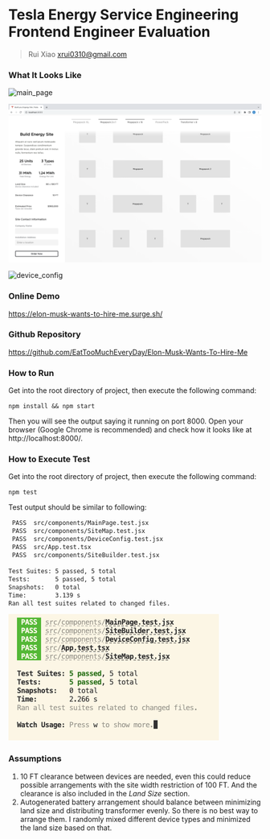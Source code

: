 # Tesla Energy Service Engineering Frontend Engineer Evaluation

> Rui Xiao xrui0310@gmail.com



### What It Looks Like

![main_page](README.assets/main_page.png)

![site_map](README.assets/site_map.png)

![device_config](README.assets/device_config.png)

### Online Demo

https://elon-musk-wants-to-hire-me.surge.sh/

### Github Repository

https://github.com/EatTooMuchEveryDay/Elon-Musk-Wants-To-Hire-Me

### How to Run

Get into the root directory of project, then execute the following command:

```shell
npm install && npm start
```

Then you will see the output saying it running on port 8000. Open your browser (Google Chrome is recommended) and check how it looks like at http://localhost:8000/.

### How to Execute Test

Get into the root directory of project, then execute the following command:

```shell
npm test
```

Test output should be similar to following:

```shell
 PASS  src/components/MainPage.test.jsx
 PASS  src/components/SiteMap.test.jsx
 PASS  src/components/DeviceConfig.test.jsx
 PASS  src/App.test.tsx
 PASS  src/components/SiteBuilder.test.jsx

Test Suites: 5 passed, 5 total
Tests:       5 passed, 5 total
Snapshots:   0 total
Time:        3.139 s
Ran all test suites related to changed files.
```

![test_output](README.assets/test_output.png)

### Assumptions

1. 10 FT clearance between devices are needed, even this could reduce possible arrangements with the site width restriction of 100 FT. And the clearance is also included in the $Land\ Size$ section.
2. Autogenerated battery arrangement should balance between minimizing land size and distributing transformer evenly. So there is no best way to arrange them. I randomly mixed different device types and minimized the land size based on that.